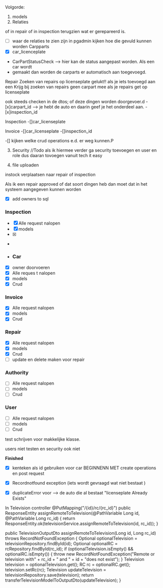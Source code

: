 Volgorde:

1. models
2. Relaties

of  in repair of in inspection terugzien  wat er gerepareerd is.




-[ ] waar de relaties te zien zijn in pgadmin kijken hoe die gevuld kunnen worden
 Carpparts
-[x] car_licenceplate
- CarPartStatusCheck --> hier kan de status aangepast worden. Als een car wordt
- gemaakt dan worden de carparts er automatisch aan toegevoegd.


Repair
Zoeken van repairs op licenseplate gelukt!! 
als je iets toevoegd aan een 
Krijg bij zoeken van repairs geen carpart mee als je repairs get op licenseplate


ook steeds checken in de dtos; of deze dingen worden doorgevoer.d
-[x]carpart_id --> je hebt de auto en daarin geef je het onderdeel aan. 
-[x]inspection_id

Inspection
-[]car_licenseplate


Invoice
-[]car_licenseplate
-[]inspection_id

-[] kijken welke crud operations e.d. er weg kunnen.P

3. Security
   //Todo als ik hiermee verder ga security toevoegen en user en role dus daaran tovoegen vanuit tech it easy

4. file uploaden

instock verplaatsen naar repair of inspection

Als ik een repair approved of dat soort dingen heb dan moet dat in het systeem aangegeven kunnen worden

-[x] add owners to sql

### Inspection

- [x] Alle request nalopen
- [x] models
- [x] 
-
- ### Car
- [x] owner doorvoeren
- [x] Alle reques t nalopen
- [x] models
- [x] Crud

### Invoice

- [x] Alle request nalopen
- [x] models
- [x] Crud

### Repair

- [x] Alle request nalopen
- [x] models
- [x] Crud
- [ ] update en delete maken voor repair

### Authority

- [ ] Alle request nalopen
- [ ] models
- [ ] Crud

### User

- [ ] Alle request nalopen
- [ ] models
- [ ] Crud

test schrijven voor makkelijke klasse.

users niet testen en security ook niet

**Finished**

- [x] kenteken als id gebruiken voor car
  BEGINNENN MET create operations en post request
-[x] Recordnotfound exception (iets wordt gevraagd wat niet bestaat )
-[x] duplicateError voor --> de auto die al bestaat  "licenseplate Already Exists"


In Television controller
@PutMapping("/{id}/rc/{rc_id}")
public ResponseEntity<TelevisionOutputDto> assignRemoteToTelevision(@PathVariable Long id, @PathVariable Long rc_id) {
return ResponseEntity.ok(televisionService.assignRemoteToTelevision(id, rc_id));
}

public TelevisionOutputDto assignRemoteToTelevision(Long id, Long rc_id) throws RecordNotFoundException {
Optional<Television> optionalTelevision = televisionRepository.findById(id);
Optional<RC> optionalRC = rcRepository.findById(rc_id);
if (optionalTelevision.isEmpty() && optionalRC.isEmpty()) {
throw new RecordNotFoundException("Remote or television with" + rc_id + " and " + id + "does not exist");
}
Television television = optionalTelevision.get();
RC rc = optionalRC.get();
television.setRc(rc);
Television updateTelevision = televisionRepository.save(television);
return transferTelevisionModelToOutputDto(updateTelevision);
}

